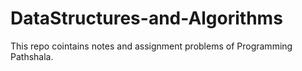 # DataStructures-and-Algorithms
This repo cointains notes and assignment problems of Programming Pathshala. 
